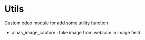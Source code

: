 # Utils
Custom odoo module for add some utility function

- alnas_image_capture : take image from webcam in image field